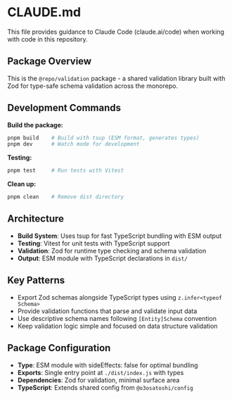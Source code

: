 # CLAUDE.md

This file provides guidance to Claude Code (claude.ai/code) when working with code in this repository.

## Package Overview

This is the `@repo/validation` package - a shared validation library built with Zod for type-safe schema validation across the monorepo.

## Development Commands

**Build the package:**
```bash
pnpm build    # Build with tsup (ESM format, generates types)
pnpm dev      # Watch mode for development
```

**Testing:**
```bash
pnpm test     # Run tests with Vitest
```

**Clean up:**
```bash
pnpm clean    # Remove dist directory
```

## Architecture

- **Build System**: Uses tsup for fast TypeScript bundling with ESM output
- **Testing**: Vitest for unit tests with TypeScript support
- **Validation**: Zod for runtime type checking and schema validation
- **Output**: ESM module with TypeScript declarations in `dist/`

## Key Patterns

- Export Zod schemas alongside TypeScript types using `z.infer<typeof Schema>`
- Provide validation functions that parse and validate input data
- Use descriptive schema names following `[Entity]Schema` convention
- Keep validation logic simple and focused on data structure validation

## Package Configuration

- **Type**: ESM module with sideEffects: false for optimal bundling
- **Exports**: Single entry point at `./dist/index.js` with types
- **Dependencies**: Zod for validation, minimal surface area
- **TypeScript**: Extends shared config from `@o3osatoshi/config`